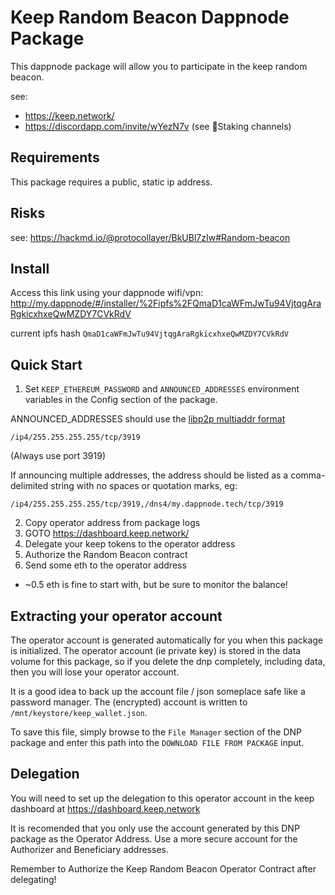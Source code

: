 # Keep Random Beacon Dappnode Package
This dappnode package will allow you to participate in the keep random beacon.

see:
- https://keep.network/
- https://discordapp.com/invite/wYezN7v (see 🥩Staking channels)

## Requirements
This package requires a public, static ip address.

## Risks
see: https://hackmd.io/@protocollayer/BkUBl7zIw#Random-beacon

## Install
Access this link using your dappnode wifi/vpn:
http://my.dappnode/#/installer/%2Fipfs%2FQmaD1caWFmJwTu94VjtqgAraRgkicxhxeQwMZDY7CVkRdV

current ipfs hash `QmaD1caWFmJwTu94VjtqgAraRgkicxhxeQwMZDY7CVkRdV`

## Quick Start
1. Set `KEEP_ETHEREUM_PASSWORD` and `ANNOUNCED_ADDRESSES` environment variables in the Config section of the package.


ANNOUNCED_ADDRESSES should use the [libp2p multiaddr format](https://docs.libp2p.io/concepts/addressing/)
```
/ip4/255.255.255.255/tcp/3919
```

(Always use port 3919)


If announcing multiple addresses, the address should be listed as a comma-delimited string with no spaces or quotation marks, eg:
```
/ip4/255.255.255.255/tcp/3919,/dns4/my.dappnode.tech/tcp/3919
```

2. Copy operator address from package logs
3. GOTO https://dashboard.keep.network/
5. Delegate your keep tokens to the operator address
6. Authorize the Random Beacon contract
7. Send some eth to the operator address
  - ~0.5 eth is fine to start with, but be sure to monitor the balance!

## Extracting your operator account
The operator account is generated automatically for you when this package is initialized.
The operator account (ie private key) is stored in the data volume for this package,
so if you delete the dnp completely, including data, then you will lose your operator account.

It is a good idea to back up the account file / json someplace safe like a password manager.
The (encrypted) account is written to `/mnt/keystore/keep_wallet.json`.

To save this file, simply browse to the `File Manager` section of the DNP package and enter
this path into the `DOWNLOAD FILE FROM PACKAGE` input.

## Delegation
You will need to set up the delegation to this operator account in the keep dashboard at https://dashboard.keep.network

It is recomended that you only use the account generated by this DNP package as the Operator Address.
Use a more secure account for the Authorizer and Beneficiary addresses.

Remember to Authorize the Keep Random Beacon Operator Contract after delegating!
